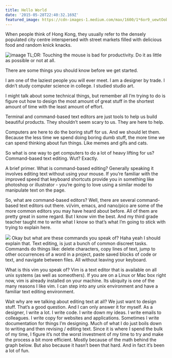 ```yaml
---
title: Hello World
date: '2015-05-28T22:40:32.169Z'
featured_image: https://cdn-images-1.medium.com/max/1600/1*6or9_uewtOobwlqlPdJaXg.png
---
```


When people think of Hong Kong, they usually refer to the densely populated city centre interspersed with street markets filled with delicious food and random knick knacks.

![imaage](https://s3.bukalapak.com/uploads/flash_banner/35423/homepage_banner/s-834-352/Banner_A-B_Test_-_ALL_VP_MANTEP.jpg.webp)
TL;DR: Touching the mouse is bad for productivity. Do it as little as possible or not at all.

There are some things you should know before we get started.

I am one of the laziest people you will ever meet.
I am a designer by trade.
I didn’t study computer science in college. I studied studio art.

I might talk about some technical things, but remember all I’m trying to do is figure out how to design the most amount of great stuff in the shortest amount of time with the least amount of effort.

Terminal and command-based text editors are just tools to help us build beautiful products. They shouldn’t seem scary to us. They are here to help.

Computers are here to do the boring stuff for us. And we should let them. Because the less time we spend doing boring dumb stuff, the more time we can spend thinking about fun things. Like memes and gifs and cats.

So what is one way to get computers to do a lot of heavy lifting for us? Command-based text editing.
Wut?
Exactly.

A brief primer.
What is command-based editing?
Generally speaking it involves editing text without using your mouse. If you’re familiar with the improved speed that keyboard shortcuts provide you in something like photoshop or illustrator - you’re going to love using a similar model to manipulate text on the page.

So, what are command-based editors?
Well, there are several command-based text editors out there. vi/vim, emacs, and nano/pico are some of the more common editors you may have heard about before. All of them are pretty great in some regard. But I know vim the best. And my third grade teacher taught me to write what I know so that’s what I’m going to stick with trying to explain here.

![](https://cdn-images-1.medium.com/max/1600/1*6or9_uewtOobwlqlPdJaXg.png)
Okay but what are these commands you speak of?
Haha yeah I should explain that. Text editing, is just a bunch of common discreet tasks. Commands do things like: delete characters, copy lines of text, jump to other occurrences of a word in a project, paste saved blocks of code or text, and navigate between files. All without leaving your keyboard.

What is this vim you speak of?
Vim is a text editor that is available on all unix systems (as well as someothers). If you are on a Linux or Mac box right now, vim is already installed on your machine. Its ubiquity is one of the many reasons I like vim. I can step into any unix environment and have a familiar text editing environment.

Wait why are we talking about editing text at all? We just want to design stuff.
That’s a good question. And I can only answer it for myself. As a designer, I write a lot. I write code. I write down my ideas. I write emails to colleagues. I write copy for websites and applications. Sometimes I write documentation for things I’m designing. Much of what I do just boils down to writing and then revising / editing text. Since it is where I spend the bulk of my time, I figure it’s not the worst investment of my time to try and make the process a bit more efficient. Mostly because of the math behind the graph below. But also because it hasn’t been that hard. And in fact it’s been a lot of fun.
